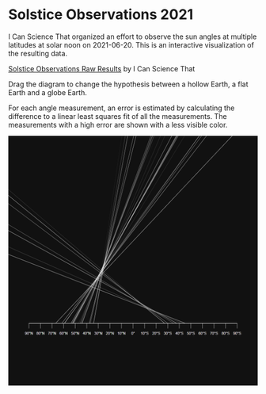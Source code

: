 # Solstice Observations 2021

I Can Science That organized an effort to observe the sun angles at multiple latitudes at solar noon on 2021-06-20. This is an interactive visualization of the resulting data.

[Solstice Observations Raw Results](https://youtu.be/KXjz16wRUq0) by I Can Science That

Drag the diagram to change the hypothesis between a hollow Earth, a flat Earth and a globe Earth.

For each angle measurement, an error is estimated by calculating the difference to a linear least squares fit of all the measurements. The measurements with a high error are shown with a less visible color.

![A screenshot of the visualization](static/thumbnail.png)
